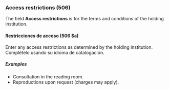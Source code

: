 ### Access restrictions (506)

The field **Access restrictions** is for the terms and conditions of the holding institution.

#### Restricciones de acceso (506 $a)

Enter any access restrictions as determined by the holding institution. Complételo usando su idioma de catalogación.

##### Examples

- Consultation in the reading room.
- Reproductions upon request (charges may apply).
